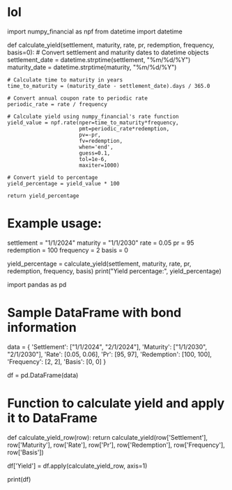 # lol

import numpy_financial as npf
from datetime import datetime

def calculate_yield(settlement, maturity, rate, pr, redemption, frequency, basis=0):
    # Convert settlement and maturity dates to datetime objects
    settlement_date = datetime.strptime(settlement, "%m/%d/%Y")
    maturity_date = datetime.strptime(maturity, "%m/%d/%Y")
    
    # Calculate time to maturity in years
    time_to_maturity = (maturity_date - settlement_date).days / 365.0
    
    # Convert annual coupon rate to periodic rate
    periodic_rate = rate / frequency
    
    # Calculate yield using numpy_financial's rate function
    yield_value = npf.rate(nper=time_to_maturity*frequency,
                           pmt=periodic_rate*redemption,
                           pv=-pr,
                           fv=redemption,
                           when='end',
                           guess=0.1,
                           tol=1e-6,
                           maxiter=1000)
    
    # Convert yield to percentage
    yield_percentage = yield_value * 100
    
    return yield_percentage

# Example usage:
settlement = "1/1/2024"
maturity = "1/1/2030"
rate = 0.05
pr = 95
redemption = 100
frequency = 2
basis = 0

yield_percentage = calculate_yield(settlement, maturity, rate, pr, redemption, frequency, basis)
print("Yield percentage:", yield_percentage)



import pandas as pd

# Sample DataFrame with bond information
data = {
    'Settlement': ["1/1/2024", "2/1/2024"],
    'Maturity': ["1/1/2030", "2/1/2030"],
    'Rate': [0.05, 0.06],
    'Pr': [95, 97],
    'Redemption': [100, 100],
    'Frequency': [2, 2],
    'Basis': [0, 0]
}

df = pd.DataFrame(data)

# Function to calculate yield and apply it to DataFrame
def calculate_yield_row(row):
    return calculate_yield(row['Settlement'], row['Maturity'], row['Rate'], row['Pr'], row['Redemption'], row['Frequency'], row['Basis'])

df['Yield'] = df.apply(calculate_yield_row, axis=1)

print(df)
